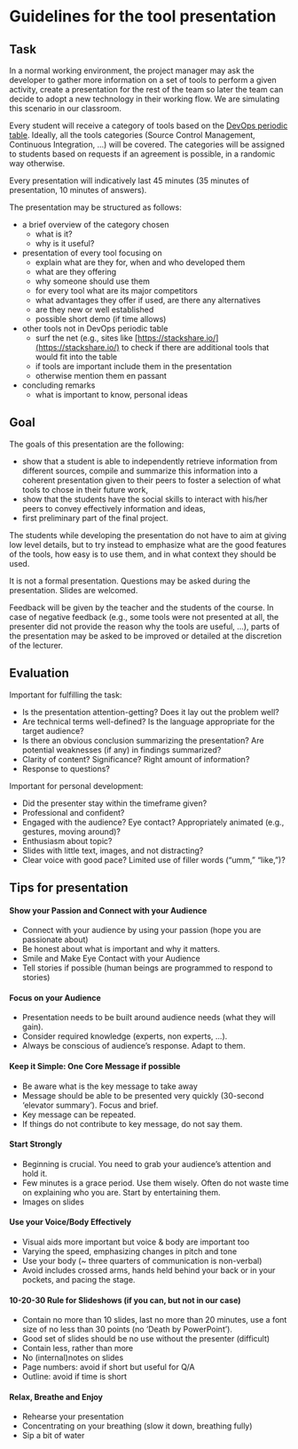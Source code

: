 # Guidelines for the tool presentation

## Task

In a normal working environment, the project manager may ask the developer to
gather more information on a set of tools to perform a given activity, create a
presentation for the rest of the team so later the team can decide to adopt a
new technology in their working flow. We are simulating this scenario in our
classroom.

Every student will receive a category of tools based on the [DevOps periodic
table](https://xebialabs.com/periodic-table-of-devops-tools/). Ideally, all the
tools categories (Source Control Management, Continuous Integration, ...) will
be covered. The categories will be assigned to students based on requests if an
agreement is possible, in a randomic way otherwise.

Every presentation will indicatively last 45 minutes (35 minutes of
presentation, 10 minutes of answers).

The presentation may be structured as follows:
* a brief overview of the category chosen
  * what is it?
  * why is it useful?
* presentation of every tool focusing on
  * explain what are they for, when and who developed them
  * what are they offering
  * why someone should use them
  * for every tool what are its major competitors
  * what advantages they offer if used, are there any alternatives
  * are they new or well established
  * possible short demo (if time allows)
* other tools not in DevOps periodic table
  * surf the net (e.g., sites like [https://stackshare.io/](https://stackshare.io/)
    to check if there are additional tools that would fit into the table
  * if tools are important include them in the presentation
  * otherwise mention them en passant
* concluding remarks
  * what is important to know, personal ideas

## Goal

The goals of this presentation are the following:
* show that a student is able to independently retrieve information from
  different sources, compile and summarize this information into a coherent
  presentation given to their peers to foster a selection of what tools to chose
  in their future work,
* show that the students have the social skills to interact with his/her peers to
  convey effectively information and ideas,
* first preliminary part of the final project. 

The students while developing the presentation do not have to aim at giving low
level details, but to try instead to emphasize what are the good features of the
tools, how easy is to use them, and in what context they should be used.

It is not a formal presentation. Questions may be asked during the presentation.
Slides are welcomed.

Feedback will be given by the teacher and the students of the course. In case of
negative feedback (e.g., some tools were not presented at all, the presenter did
not provide the reason why the tools are useful, ...), parts of the presentation
may be asked to be improved or detailed at the discretion of the lecturer.

## Evaluation

Important for fulfilling the task:
* Is the presentation attention-getting? Does it lay out the problem well?
* Are technical terms well-defined? Is the language appropriate for the target
  audience?
* Is there an obvious conclusion summarizing the presentation? Are potential
  weaknesses (if any) in findings summarized?
* Clarity of content? Significance? Right amount of information?
* Response to questions?

Important for personal development:
* Did the presenter stay within the timeframe given?
* Professional and confident?
* Engaged with the audience? Eye contact? Appropriately animated (e.g., gestures,
  moving around)?
* Enthusiasm about topic?
* Slides with little text, images, and not distracting?
* Clear voice with good pace? Limited use of filler words (“umm,” “like,”)?

## Tips for presentation

#### Show your Passion and Connect with your Audience
* Connect with your audience by using your passion (hope you are passionate about)
* Be honest about what is important and why it matters.
* Smile and Make Eye Contact with your Audience
* Tell stories if possible (human beings are programmed to respond to stories)

#### Focus on your Audience
* Presentation needs to be built around audience needs (what they will gain).
* Consider required knowledge (experts, non experts, ...).
* Always be conscious of audience’s response. Adapt to them.

#### Keep it Simple: One Core Message if possible
* Be aware what is the key message to take away
* Message should be able to be presented very quickly (30-second ‘elevator
  summary’). Focus and brief.
* Key message can be repeated.
* If things do not contribute to key message, do not say them.

#### Start Strongly
* Beginning is crucial. You need to grab your audience’s attention and hold it.
* Few minutes is a grace period. Use them wisely. Often do not waste time on
  explaining who you are. Start by entertaining them.
* Images on slides

#### Use your Voice/Body Effectively
* Visual aids more important but voice & body are important too
* Varying the speed, emphasizing changes in pitch and tone
* Use your body (~ three quarters of communication is non-verbal)
* Avoid includes crossed arms, hands held behind your back or in your pockets,
  and pacing the stage.

#### 10-20-30 Rule for Slideshows (if you can, but not in our case)
* Contain no more than 10 slides, last no more than 20 minutes, use a font size
  of no less than 30 points (no ‘Death by PowerPoint’).
* Good set of slides should be no use without the presenter (difficult)
* Contain less, rather than more
* No (internal)notes on slides
* Page numbers: avoid if short but useful for Q/A
* Outline: avoid if time is short

#### Relax, Breathe and Enjoy
* Rehearse your presentation
* Concentrating on your breathing (slow it down, breathing fully)
* Sip a bit of water


